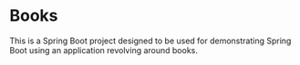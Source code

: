 # Books

This is a Spring Boot project designed to be used for demonstrating Spring Boot using an application revolving around 
books.
